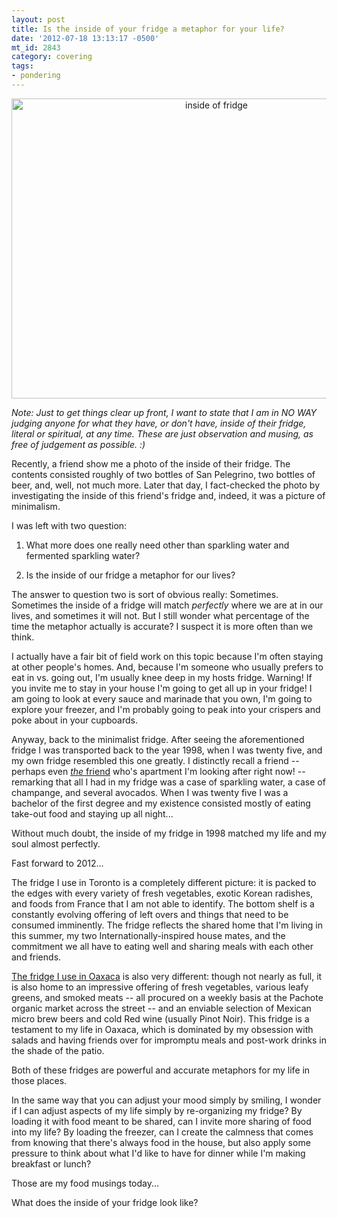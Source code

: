 ```yaml
---
layout: post
title: Is the inside of your fridge a metaphor for your life?
date: '2012-07-18 13:13:17 -0500'
mt_id: 2843
category: covering
tags:
- pondering
---
```


<div align="center"><a href="http://www.flickr.com/photos/indi/3074208025/" title="inside of fridge by indi.ca, on Flickr"><img src="http://farm4.staticflickr.com/3003/3074208025_1a2aa9571d_z.jpg" width="640" height="480" alt="inside of fridge"></a></div>

_Note: Just to get things clear up front, I want to state that I am in NO WAY judging anyone for what they have, or don't have, inside of their fridge, literal or spiritual, at any time. These are just observation and musing, as free of judgement as possible. :)_

Recently, a friend show me a photo of the inside of their fridge. The contents consisted roughly of two bottles of San Pelegrino, two bottles of beer, and, well, not much more. Later that day, I fact-checked the photo by investigating the inside of this friend's fridge and, indeed, it was a picture of minimalism.

I was left with two question:

1. What more does one really need other than sparkling water and fermented sparkling water?

2. Is the inside of our fridge a metaphor for our lives?

The answer to question two is sort of obvious really: Sometimes. Sometimes the inside of a fridge will match _perfectly_ where we are at in our lives, and sometimes it will not. But I still wonder what percentage of the time the metaphor actually is accurate? I suspect it is more often than we think.

I actually have a fair bit of field work on this topic because I'm often staying at other people's homes. And, because I'm someone who usually prefers to eat in vs. going out, I'm usually knee deep in my hosts fridge. Warning! If you invite me to stay in your house I'm going to get all up in your fridge! I am going to look at every sauce and marinade that you own, I'm going to explore your freezer, and I'm probably going to peak into your crispers and poke about in your cupboards.

Anyway, back to the minimalist fridge. After seeing the aforementioned fridge I was transported back to the year 1998, when I was twenty five, and my own fridge resembled this one greatly. I distinctly recall a friend -- perhaps even [_the_ friend](http://chrisblattman.com) who's apartment I'm looking after right now! -- remarking that all I had in my fridge was a case of sparkling water, a case of champange, and several avocados. When I was twenty five I was a bachelor of the first degree and my existence consisted mostly of eating take-out food and staying up all night...

Without much doubt, the inside of my fridge in 1998 matched my life and my soul almost perfectly.

Fast forward to 2012...

The fridge I use in Toronto is a completely different picture: it is packed to the edges with every variety of fresh vegetables, exotic Korean radishes, and foods from France that I am not able to identify. The bottom shelf is a constantly evolving offering of left overs and things that need to be consumed imminently. The fridge reflects the shared home that I'm living in this summer, my two Internationally-inspired house mates, and the commitment we all have to eating well and sharing meals with each other and friends.

[The fridge I use in Oaxaca](http://phillipadsmith.com/tag/mexico) is also very different: though not nearly as full, it is also home to an impressive offering of fresh vegetables, various leafy greens, and smoked meats -- all procured on a weekly basis at the Pachote organic market across the street -- and an enviable selection of Mexican micro brew beers and cold Red wine (usually Pinot Noir). This fridge is a testament to my life in Oaxaca, which is dominated by my obsession with salads and having friends over for impromptu meals and post-work drinks in the shade of the patio.

Both of these fridges are powerful and accurate metaphors for my life in those places.

In the same way that you can adjust your mood simply by smiling, I wonder if I can adjust aspects of my life simply by re-organizing my fridge? By loading it with food meant to be shared, can I invite more sharing of food into my life? By loading the freezer, can I create the calmness that comes from knowing that there's always food in the house, but also apply some pressure to think about what I'd like to have for dinner while I'm making breakfast or lunch?

Those are my food musings today...

What does the inside of your fridge look like?
